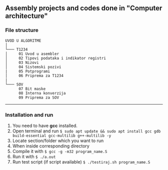 ## Assembly projects and codes done in "Computer architecture"


<h3> File structure </h3>

```
UVOD U ALGORITME
│  
└─── T1234
│     01 Uvod u asembler
│     02 Tipovi podataka i indikator registri
│     03 Nizovi
│     04 Sistemski pozivi
|     05 Potprogrami
│     06 Priprema za T1234
|
└─── SOV
      07 Bit maske
      08 Interna konverzija
      09 Priprema za SOV

```

<hr>
<h3> Installation and run </h3>

1. You need to have <b>gcc</b> installed.
2. Open terminal and run `$ sudo apt update && sudo apt install gcc gdb build-essential gcc-multilib g++-multilib -y`
3. Locate section/folder which you want to run
4. When inside corresponding directory
5. Compile it with `$ gcc -g -m32 program_name.S`
6. Run it with `$ ./a.out`
7. Run test script (if script available) `$ ./testiraj.sh program_name.S`
